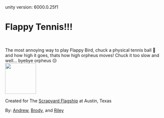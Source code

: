 unity version: 6000.0.25f1

# Flappy Tennis!!!
<br>

The most annoying way to play Flappy Bird, chuck a physical tennis ball 🎾 and how high it goes, thats how high orpheus moves! Chuck it too slow and well... byebye orpheus 😔
<br>
<img src="https://hc-cdn.hel1.your-objectstorage.com/s/v3/8ea8a2e937c8cd8dfd1f9772dc8aba4ffd92141c_image.psd_1_.png" width="100" />
<br>


Created for The [Scrapyard Flagship](https://scrapyard.hackclub.com/) at Austin, Texas 

By: [Andrew](https://github.com/AndrewCromar), [Brody](https://github.com/m3kko), and [Riley](https://github.com/RileyBautista)


